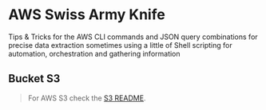 # AWS Swiss Army Knife

Tips & Tricks for the AWS CLI commands and JSON query combinations for precise data extraction sometimes using a little of Shell scripting for automation, orchestration and gathering information



## Bucket S3

> For AWS S3 check the [S3 README](s3-bucket/README.md).